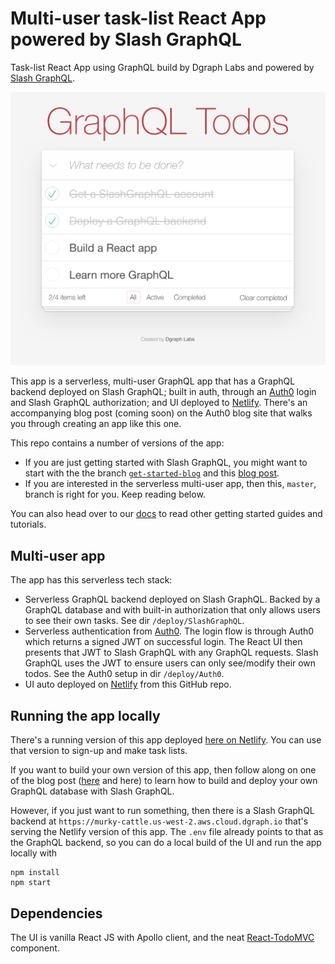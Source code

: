 # Multi-user task-list React App powered by Slash GraphQL

Task-list React App using GraphQL build by Dgraph Labs and powered by [Slash GraphQL](https://dgraph.io/slash-graphql).

![Todo App Screenshot](./SlashGraphQLTodos.png)

This app is a serverless, multi-user GraphQL app that has a GraphQL backend deployed on Slash GraphQL; built in auth, through an [Auth0](https://auth0.com/) login and Slash GraphQL authorization; and UI deployed to [Netlify](https://www.netlify.com/).  There's an accompanying blog post (coming soon) on the Auth0 blog site that walks you through creating an app like this one.

This repo contains a number of versions of the app:

* If you are just getting started with Slash GraphQL, you might want to start with the the branch [`get-started-blog`](https://github.com/dgraph-io/tudo-tutorial/tree/get-started-blog) and this [blog post](https://dgraph.io/blog/post/todo-slash-graphql/).
* If you are interested in the serverless multi-user app, then this, `master`, branch is right for you.  Keep reading below.

You can also head over to our [docs](https://dgraph.io/docs/graphql/overview/) to read other getting started guides and tutorials.

## Multi-user app

The app has this serverless tech stack:

* Serverless GraphQL backend deployed on Slash GraphQL.  Backed by a GraphQL database and with built-in authorization that only allows users to see their own tasks.  See dir `/deploy/SlashGraphQL`.
* Serverless authentication from [Auth0](https://auth0.com/).  The login flow is through Auth0 which returns a signed JWT on successful login.  The React UI then presents that JWT to Slash GraphQL with any GraphQL requests.  Slash GraphQL uses the JWT to ensure users can only see/modify their own todos.  See the Auth0 setup in dir `/deploy/Auth0`.
* UI auto deployed on [Netlify](https://www.netlify.com/) from this GitHub repo.

## Running the app locally

There's a running version of this app deployed [here on Netlify](https://slash-graphql-todos.netlify.app/).  You can use that version to sign-up and make task lists. 

If you want to build your own version of this app, then follow along on one of the blog post ([here](https://github.com/dgraph-io/tudo-tutorial/tree/get-started-blog) and here) to learn how to build and deploy your own GraphQL database with Slash GraphQL.

However, if you just want to run something, then there is a Slash GraphQL backend at `https://murky-cattle.us-west-2.aws.cloud.dgraph.io` that's serving the Netlify version of this app.  The `.env` file already points to that as the GraphQL backend, so you can do a local build of the UI and run the app locally with

```
npm install
npm start
```

## Dependencies

The UI is vanilla React JS with Apollo client, and the neat [React-TodoMVC](https://github.com/sw-yx/react-todomvc) component.
